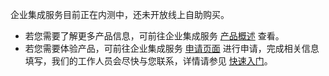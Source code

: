 企业集成服务目前正在内测中，还未开放线上自助购买。
- 若您需要了解更多产品信息，可前往企业集成服务 [产品概述](https://cloud.tencent.com/document/product/1270/46589) 查看。
- 若您需要体验产品，可前往企业集成服务 [申请页面](https://cloud.tencent.com/apply/p/5tgx7ibxzl) 进行申请，完成相关信息填写，我们的工作人员会尽快与您联系，详情请参见 [快速入门](https://cloud.tencent.com/document/product/1270/46586)。
